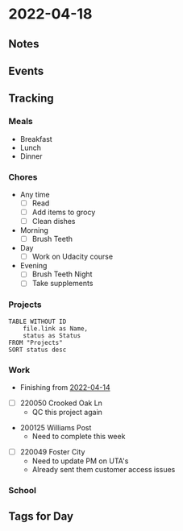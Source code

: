 # 2022-04-18
## Notes

## Events

## Tracking
### Meals
- Breakfast
- Lunch
- Dinner

### Chores
- Any time
	- [ ] Read
	- [ ] Add items to grocy
	- [ ] Clean dishes
- Morning
	- [ ] Brush Teeth
- Day
	- [ ] Work on Udacity course
- Evening
	- [ ] Brush Teeth Night
	- [ ] Take supplements

### Projects
```dataview
TABLE WITHOUT ID
	file.link as Name,
	status as Status
FROM "Projects"
SORT status desc
```

### Work
- Finishing from [2022-04-14](2022-04-14.md)
- [ ] 220050 Crooked Oak Ln 
	- QC this project again
- 200125 Williams Post
	- Need to complete this week
- [ ] 220049 Foster City
	- Need to update PM on UTA's
	- Already sent them customer access issues

### School

## Tags for Day